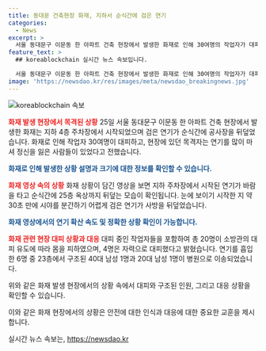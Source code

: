 ```yaml
---
title: 동대문 건축현장 화재, 지하서 순식간에 검은 연기
categories:
  - News
excerpt: >
  서울 동대문구 이문동 한 아파트 건축 현장에서 발생한 화재로 인해 30여명의 작업자가 대피했고, 검은 연기가 순식간에 공사장을 뒤덮었습니다. 화재는 아파트 지하 주차장에서 시작되었으며, 대피 중인 작업자들이 있었던 것으로 전해졌습니다. 화재로 20명의 작업자가 구조되고, 6명이 연기를 흡입한 것으로 파악됐으며, 정확한 발화 지점과 원인은 조사 중입니다. A씨는 많은 사람들이 연기를 마셔서 정신을 잃은 상황이라며 현장에서의 상황을 전했습니다. 
feature_text: >
  ## koreablockchain 실시간 뉴스 속보입니다.

  서울 동대문구 이문동 한 아파트 건축 현장에서 발생한 화재로 인해 30여명의 작업자가 대피했고, 검은 연기가 순식간에 공사장을 뒤덮었습니다. 화재는 아파트 지하 주차장에서 시작되었으며, 대피 중인 작업자들이 있었던 것으로 전해졌습니다. 화재로 20명의 작업자가 구조되고, 6명이 연기를 흡입한 것으로 파악됐으며, 정확한 발화 지점과 원인은 조사 중입니다. A씨는 많은 사람들이 연기를 마셔서 정신을 잃은 상황이라며 현장에서의 상황을 전했습니다. 
image: 'https://newsdao.kr/res/images/meta/newsdao_breakingnews.jpg'
---
```


<p><img src="https://newsdao.kr/res/images/meta/newsdao_breakingnews.jpg" alt="koreablockchain 속보" /></p>

<p><b><span style="color: #ee2323;">화재 발생 현장에서 목격된 상황</span></b>
25일 서울 동대문구 이문동 한 아파트 건축 현장에서 발생한 화재는 지하 4층 주차장에서 시작되었으며 검은 연기가 순식간에 공사장을 뒤덮었습니다. 화재로 인해 작업자 30여명이 대피하고, 현장에 있던 목격자는 연기를 많이 마셔 정신을 잃은 사람들이 있었다고 전했습니다. </p>

<p><b><span style="color: #1a5490;">화재로 인해 발생한 상황 설명과 크기에 대한 정보를 확인할 수 있습니다.</span></b></p>

<p><b><span style="color: #ee2323;">화재 영상 속의 상황</span></b>
화재 상황이 담긴 영상을 보면 지하 주차장에서 시작된 연기가 바람을 타고 순식간에 25층 옥상까지 뒤덮는 모습이 확인됩니다. 눈에 보이기 시작한 지 약 30초 만에 시야를 분간하기 어렵게 검은 연기가 사방을 뒤덮었습니다.</p>

<p><b><span style="color: #1a5490;">화재 영상에서의 연기 확산 속도 및 정확한 상황 확인이 가능합니다.</span></b></p>

<p><b><span style="color: #ee2323;">화재 관련 현장 대피 상황과 대응</span></b>
대피 중인 작업자들을 포함하여 총 20명이 소방관의 대피 유도에 따라 몸을 피하였으며, 4명은 자력으로 대피했다고 밝혔습니다. 연기를 흡입한 6명 중 23층에서 구조된 40대 남성 1명과 20대 남성 1명이 병원으로 이송되었습니다.</p>

<p>위와 같은 화재 발생 현장에서의 상황 속에서 대피와 구조된 인원, 그리고 대응 상황을 확인할 수 있습니다.</p>

<p>이와 같은 화재 현장에서의 상황은 안전에 대한 인식과 대응에 대한 중요한 교훈을 제시합니다.</p>
실시간 뉴스 속보는, <a href="https://newsdao.kr" rel="dofollow">https://newsdao.kr</a>


